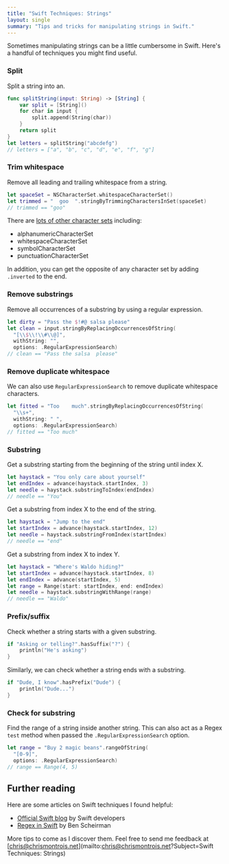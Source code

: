 ```yaml
---
title: "Swift Techniques: Strings"
layout: single
summary: "Tips and tricks for manipulating strings in Swift."
---
```


Sometimes manipulating strings can be a little cumbersome in Swift. Here's a handful of
techniques you might find useful.

### Split

Split a string into an.

```swift
func splitString(input: String) -> [String] {
	var split = [String]()
	for char in input {
		split.append(String(char))
	}
	return split
}
let letters = splitString("abcdefg")
// letters = ["a", "b", "c", "d", "e", "f", "g"]
```

### Trim whitespace

Remove all leading and trailing whitespace from a string.

```swift
let spaceSet = NSCharacterSet.whitespaceCharacterSet()
let trimmed = "  goo  ".stringByTrimmingCharactersInSet(spaceSet)
// trimmed == "goo"
```

There are [lots of other character
sets](https://developer.apple.com/library/mac/documentation/Cocoa/Reference/Foundation/Classes/nscharacterset_Class/Reference/Reference.html) including:

* alphanumericCharacterSet
* whitespaceCharacterSet
* symbolCharacterSet
* punctuationCharacterSet

In addition, you can get the opposite of any character set by adding `.inverted`
to the end.

### Remove substrings

Remove all occurrences of a substring by using a regular expression.

```swift
let dirty = "Pass the $!#@ salsa please"
let clean = input.stringByReplacingOccurrencesOfString(
  "[\\$\\!\\#\\@]",
  withString: "",
  options: .RegularExpressionSearch)
// clean == "Pass the salsa  please"
```

### Remove duplicate whitespace

We can also use `RegularExpressionSearch` to remove duplicate whitespace characters.

```swift
let fitted = "Too    much".stringByReplacingOccurrencesOfString(
  "\\s+",
  withString: " ",
  options: .RegularExpressionSearch)
// fitted == "Too much"
```

### Substring

Get a substring starting from the beginning of the string until index X.

```swift
let haystack = "You only care about yourself"
let endIndex = advance(haystack.startIndex, 3)
let needle = haystack.substringToIndex(endIndex)
// needle == "You"
```

Get a substring from index X to the end of the string.

```swift
let haystack = "Jump to the end"
let startIndex = advance(haystack.startIndex, 12)
let needle = haystack.substringFromIndex(startIndex)
// needle == "end"
```

Get a substring from index X to index Y.

```swift
let haystack = "Where's Waldo hiding?"
let startIndex = advance(haystack.startIndex, 8)
let endIndex = advance(startIndex, 5)
let range = Range(start: startIndex, end: endIndex)
let needle = haystack.substringWithRange(range)
// needle == "Waldo"
```

### Prefix/suffix

Check whether a string starts with a given substring.

```swift
if "Asking or telling?".hasSuffix("?") {
	println("He's asking")
}
```

Similarly, we can check whether a string ends with a substring.

```swift
if "Dude, I know".hasPrefix("Dude") {
	println("Dude...")
}
```

### Check for substring

Find the range of a string inside another string. This can also act as a Regex `test` method when passed the `.RegularExpressionSearch` option.

```swift
let range = "Buy 2 magic beans".rangeOfString(
  "[0-9]",
  options: .RegularExpressionSearch)
// range == Range(4, 5)
```

## Further reading

Here are some articles on Swift techniques I found helpful:

* [Official Swift blog](https://developer.apple.com/swift/blog/) by Swift
    developers
* [Regex in Swift](http://benscheirman.com/2014/06/regex-in-swift/) by Ben
    Scheirman

More tips to come as I discover them. Feel free to send me feedback at
[chris@chrismontrois.net](mailto:chris@chrismontrois.net?Subject=Swift Techniques: Strings)
